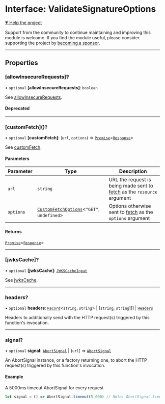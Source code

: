 # Interface: ValidateSignatureOptions

[💗 Help the project](https://github.com/sponsors/panva)

Support from the community to continue maintaining and improving this module is welcome. If you find the module useful, please consider supporting the project by [becoming a sponsor](https://github.com/sponsors/panva).

***

## Properties

### ~~\[allowInsecureRequests\]?~~

• `optional` **\[allowInsecureRequests\]**: `boolean`

See [allowInsecureRequests](../variables/allowInsecureRequests.md).

#### Deprecated

***

### \[customFetch\]()?

• `optional` **\[customFetch\]**: (`url`, `options`) => [`Promise`](https://developer.mozilla.org/docs/Web/JavaScript/Reference/Global_Objects/Promise)\<[`Response`](https://developer.mozilla.org/docs/Web/API/Response)\>

See [customFetch](../variables/customFetch.md).

#### Parameters

| Parameter | Type | Description |
| ------ | ------ | ------ |
| `url` | `string` | URL the request is being made sent to [fetch](https://developer.mozilla.org/docs/Web/API/Window/fetch) as the `resource` argument |
| `options` | [`CustomFetchOptions`](CustomFetchOptions.md)\<`"GET"`, `undefined`\> | Options otherwise sent to [fetch](https://developer.mozilla.org/docs/Web/API/Window/fetch) as the `options` argument |

#### Returns

[`Promise`](https://developer.mozilla.org/docs/Web/JavaScript/Reference/Global_Objects/Promise)\<[`Response`](https://developer.mozilla.org/docs/Web/API/Response)\>

***

### \[jwksCache\]?

• `optional` **\[jwksCache\]**: [`JWKSCacheInput`](../type-aliases/JWKSCacheInput.md)

See [jwksCache](../variables/jwksCache.md).

***

### headers?

• `optional` **headers**: [`Record`](https://www.typescriptlang.org/docs/handbook/utility-types.html#recordkeys-type)\<`string`, `string`\> \| \[`string`, `string`\][] \| [`Headers`](https://developer.mozilla.org/docs/Web/API/Headers)

Headers to additionally send with the HTTP request(s) triggered by this function's invocation.

***

### signal?

• `optional` **signal**: [`AbortSignal`](https://developer.mozilla.org/docs/Web/API/AbortSignal) \| (`url`) => [`AbortSignal`](https://developer.mozilla.org/docs/Web/API/AbortSignal)

An AbortSignal instance, or a factory returning one, to abort the HTTP request(s) triggered by
this function's invocation.

#### Example

A 5000ms timeout AbortSignal for every request

```js
let signal = () => AbortSignal.timeout(5_000) // Note: AbortSignal.timeout may not yet be available in all runtimes.
```
